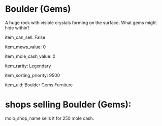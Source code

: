 # Boulder (Gems)

A huge rock with visible crystals forming on the surface. What gems might hide within?

item_can_sell: False

item_mews_value: 0

item_mole_cash_value: 0

item_rarity: Legendary

item_sorting_priority: 9500

item_uid: Boulder Gems Furniture

# shops selling Boulder (Gems):

molo_shop_name sells it for 250 mole cash.